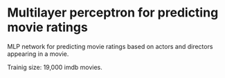 # Multilayer perceptron for predicting movie ratings

MLP network for predicting movie ratings based on actors and directors appearing in a movie.

Trainig size: 19,000 imdb movies.
